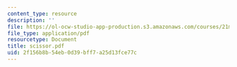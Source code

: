 ```yaml
---
content_type: resource
description: ''
file: https://ol-ocw-studio-app-production.s3.amazonaws.com/courses/21m-735-technical-design-scenery-mechanisms-and-special-effects-spring-2004/2f156b8b54eb0d39bff7a25d13fce77c_scissor.pdf
file_type: application/pdf
resourcetype: Document
title: scissor.pdf
uid: 2f156b8b-54eb-0d39-bff7-a25d13fce77c
---
```

